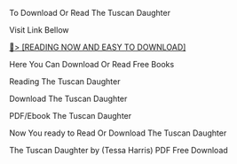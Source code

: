 To Download Or Read The Tuscan Daughter

Visit Link Bellow

<a href="https://uk.ebookarea.xyz/?book=B0CNX77HW2">📖&gt; [READING NOW AND EASY TO DOWNLOAD]</a>

Here You Can Download Or Read Free Books

Reading The Tuscan Daughter

Download The Tuscan Daughter

PDF/Ebook The Tuscan Daughter

Now You ready to Read Or Download The Tuscan Daughter

The Tuscan Daughter by (Tessa Harris) PDF Free Download
